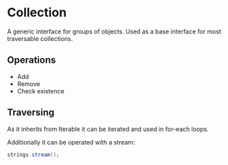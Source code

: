 # Collection

A generic interface for groups of objects. Used as a base interface for most traversable collections.

## Operations

* Add
* Remove
* Check existence

## Traversing

As it inherits from Iterable it can be iterated and used in for-each loops.

Additionally it can be operated with a stream:

```java
strings.stream();
```




